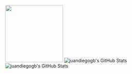
<div> 
<img height="180em" src="https://github-readme-stats-eight-theta.vercel.app/api?username=Juandiegogb&show_icons=true&theme=default&include_all_commits=true&count_private=true"/>
<img src="https://github-readme-stats.vercel.app/api/top-langs/?username=juandiegogb&theme=default&show_icons=true&hide_border=true&layout=compact" alt="juandiegogb's GitHub Stats" />
</div>



<img src="https://github-readme-streak-stats.herokuapp.com/?user=juandiegogb&theme=default&hide_border=true" alt="juandiegogb's GitHub Stats" />
